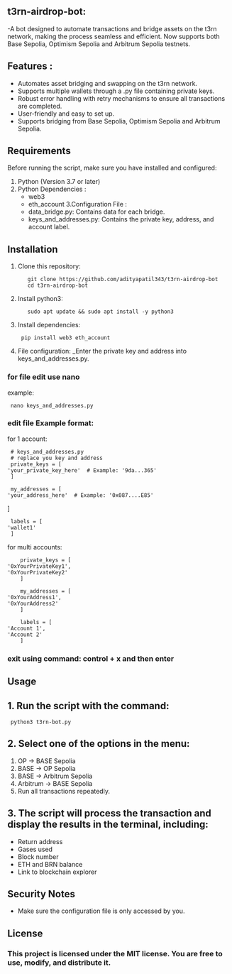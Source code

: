 ## t3rn-airdrop-bot:

-A bot designed to automate transactions and bridge assets on the t3rn network, making the process seamless and efficient.
Now supports both Base Sepolia, Optimism Sepolia and Arbitrum Sepolia testnets.

## Features :

- Automates asset bridging and swapping on the t3rn network.
- Supports multiple wallets through a .py file containing private keys.
- Robust error handling with retry mechanisms to ensure all transactions are completed.
- User-friendly and easy to set up.
- Supports bridging from Base Sepolia, Optimism Sepolia and Arbitrum Sepolia.


## Requirements

Before running the script, make sure you have installed and configured:

1. Python (Version 3.7 or later)
2. Python Dependencies :
      * web3
      * eth_account
3.Configuration File :
      * data_bridge.py: Contains data for each bridge.
      * keys_and_addresses.py: Contains the private key, address, and account label. 


## Installation

1. Clone this repository:     

          git clone https://github.com/adityapatil343/t3rn-airdrop-bot 
          cd t3rn-airdrop-bot
2. Install python3:

          sudo apt update && sudo apt install -y python3

3. Install dependencies:

        pip install web3 eth_account

4. File configuration:
     _Enter the private key and address into keys_and_addresses.py.

### for file edit use nano 
example:

     nano keys_and_addresses.py


### edit file Example format:

for 1 account:




     # keys_and_addresses.py
     # replace you key and address 
     private_keys = [
    'your_private_key_here'  # Example: '9da...365' 
     ]

     my_addresses = [
    'your_address_here'  # Example: '0x087....E85' 
]

     labels = [
    'wallet1' 
     ]




for multi accounts:

        private_keys = [
    '0xYourPrivateKey1',
    '0xYourPrivateKey2'
        ]

        my_addresses = [
    '0xYourAddress1',
    '0xYourAddress2'
        ]

        labels = [
    'Account 1',
    'Account 2'
        ]

### exit using command:  control + x and then enter


## Usage

## 1. Run the script with the command:

     python3 t3rn-bot.py

## 2. Select one of the options in the menu:
   1. OP -> BASE Sepolia
   2. BASE -> OP Sepolia
   3. BASE -> Arbitrum Sepolia
   4. Arbitrum -> BASE Sepolia
   5. Run all transactions repeatedly.

## 3. The script will process the transaction and display the results in the terminal, including:

   * Return address
   * Gases used
   * Block number
   * ETH and BRN balance
   * Link to blockchain explorer

## Security Notes
  * Make sure the configuration file is only accessed by you.


## License
### This project is licensed under the MIT license. You are free to use, modify, and distribute it.
